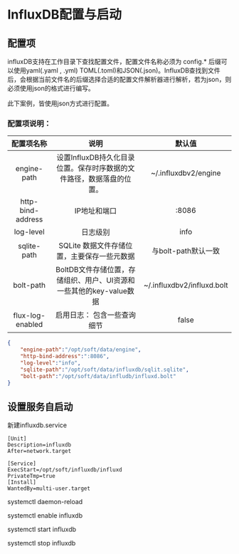 # InfluxDB配置与启动

## 配置项

influxDB支持在工作目录下查找配置文件，配置文件名称必须为 config.* 后缀可以使用yaml(.yaml , .yml) TOML(.toml)和JSON(.json)。InfluxDB查找到文件后，会根据当前文件名的后缀选择合适的配置文件解析器进行解析，若为json，则必须使用json的格式进行编写。

此下案例，皆使用json方式进行配置。

### 配置项说明：

|    配置项名称     |                             说明                             |        默认值        |
| :---------------: | :----------------------------------------------------------: | :------------------: |
|    engine-path    | 设置InfluxDB持久化目录位置。保存时序数据的文件路径，数据落盘的位置。 | ~/.influxdbv2/engine |
| http-bind-address |                         IP地址和端口                         |        :8086         |
|     log-level     |                           日志级别                           |         info         |
|    sqlite-path    |         SQLite 数据文件存储位置，主要保存一些元数据          |          与bolt-path默认一致            |
| bolt-path | BoltDB文件存储位置，存储组织、用户、UI资源和一些其他的key-value数据 | ~/.influxdbv2/influxd.bolt |
| flux-log-enabled | 启用日志： 包含一些查询细节| false|



```json
{
    "engine-path":"/opt/soft/data/engine",
    "http-bind-address":":8086",
    "log-level":"info",
    "sqlite-path":"/opt/soft/data/influxdb/sqlit.sqlite",
    "bolt-path":"/opt/soft/data/infludb/influxd.bolt"
}
```



## 设置服务自启动

新建influxdb.service

```shell
[Unit]
Description=influxdb
After=network.target
	
[Service]
ExecStart=/opt/soft/influxdb/influxd  
PrivateTmp=true
[Install]
WantedBy=multi-user.target
```

systemctl daemon-reload

systemctl enable influxdb

systemctl start influxdb 

systemctl stop influxdb